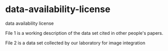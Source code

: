 # data-availability-license
data availability license

File 1 is a working description of the data set cited in other people's papers.

File 2 is a data set collected by our laboratory for image integration

